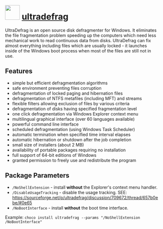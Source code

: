 # <img src="https://cdn.jsdelivr.net/gh/chocolatey-community/chocolatey-coreteampackages@f47c573f12e0505f678bcdbe75624d128704f393/icons/ultradefrag.png" width="48" height="48"/> [ultradefrag](https://chocolatey.org/packages/ultradefrag)


UltraDefrag is an open source disk defragmenter for Windows. It eliminates the file fragmentation problem speeding up the computers which need less mechanical work to read continuous data from disks. UltraDefrag can fix almost everything including files which are usually locked - it launches inside of the Windows boot process when most of the files are still not in use.

## Features

- simple but efficient defragmentation algorithms
- safe environment preventing files corruption
- defragmentation of locked paging and hibernation files
- defragmentation of NTFS metafiles (including MFT) and streams
- flexible filters allowing exclusion of files by various criteria
- defragmentation of disks having specified fragmentation level
- one click defragmentation via Windows Explorer context menu
- multilingual graphical interface (over 60 languages available)
- powerful command line interface
- scheduled defragmentation (using Windows Task Scheduler)
- automatic termination when specified time interval elapses
- automatic hibernation or shutdown after the job completion
- small size of installers (about 2 MB)
- availability of portable packages requiring no installation
- full support of 64-bit editions of Windows
- granted permission to freely use and redistribute the program

## Package Parameters

* `/NoShellExtension` - install __without__ the Explorer's context menu handler.
* `/DisableUsageTracking` - disable the usage tracking. SEE: https://sourceforge.net/p/ultradefrag/discussion/709672/thread/657b0ebe/#0e65
* `/NoBootInterface` - install __without__ the boot time interface.

Example: `choco install ultradefrag --params "/NoShellExtension /NoBootInterface"`
